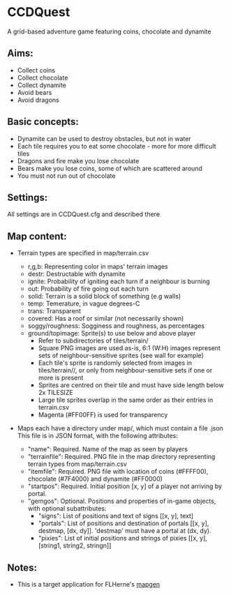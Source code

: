 CCDQuest
========

A grid-based adventure game featuring coins, chocolate and dynamite

Aims:
-----------
* Collect coins
* Collect chocolate
* Collect dynamite
* Avoid bears
* Avoid dragons

Basic concepts:
-----------
* Dynamite can be used to destroy obstacles, but not in water
* Each tile requires you to eat some chocolate - more for more difficult tiles
* Dragons and fire make you lose chocolate
* Bears make you lose coins, some of which are scattered around
* You must not run out of chocolate

Settings:
-----------
All settings are in CCDQuest.cfg and described there

Map content:
-----------
* Terrain types are specified in map/terrain.csv
    - r,g,b: Representing color in maps' terrain images
    - destr: Destructable with dynamite
    - ignite: Probability of igniting each turn if a neighbour is burning
    - out: Probability of fire going out each turn
    - solid: Terrain is a solid block of something (e.g walls)
    - temp: Temerature, in vague degrees-C
    - trans: Transparent
    - covered: Has a roof or similar (not necessarily shown)
    - soggy/roughness: Sogginess and roughness, as percentages
    - ground/topimage: Sprite(s) to use below and above player
        - Refer to subdirectories of tiles/terrain/
        - Square PNG images are used as-is, 6:1 (W:H) images represent sets of neighbour-sensitive sprites (see wall for example)
        - Each tile's sprite is randomly selected from images in tiles/terrain/<name>/, or only from neighbour-sensitive sets if one or more is present
        - Sprites are centred on their tile and must have side length below 2x TILESIZE
        - Large tile sprites overlap in the same order as their entries in terrain.csv
        - Magenta (#FF00FF) is used for transparency

* Maps each have a directory under map/, which must contain a file <dirname>.json
This file is in JSON format, with the following attributes:
    - "name": Required. Name of the map as seen by players
    - "terrainfile": Required. PNG file in the map directory representing terrain types from map/terrain.csv
    - "itemfile": Required. PNG file with location of coins (#FFFF00), chocolate (#7F4000) and dynamite (#FF0000)
    - "startpos": Required. Initial position [x, y] of a player not arriving by portal.
    - "gemgos": Optional. Positions and properties of in-game objects, with optional subattributes:
        - "signs": List of positions and text of signs [[x, y], text]
        - "portals": List of positions and destination of portals [[x, y], destmap, [dx, dy]]. 'destmap' must have a portal at (dx, dy).
        - "pixies": List of initial positions and strings of pixies [[x, y], [string1, string2, stringn]]

Notes:
-----------
* This is a target application for FLHerne's [mapgen](https://github.com/FLHerne/mapgen)
